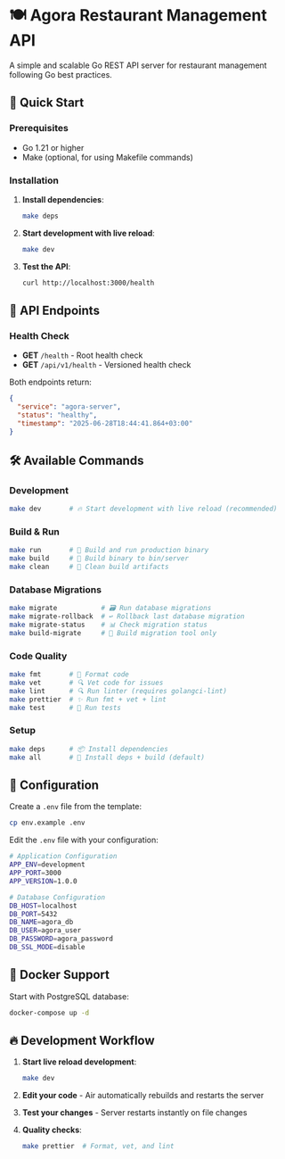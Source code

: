 # 🍽️ Agora Restaurant Management API

A simple and scalable Go REST API server for restaurant management following Go best practices.

## 🚀 Quick Start

### Prerequisites

- Go 1.21 or higher
- Make (optional, for using Makefile commands)

### Installation

1. **Install dependencies**:

   ```bash
   make deps
   ```

2. **Start development with live reload**:

   ```bash
   make dev
   ```

3. **Test the API**:
   ```bash
   curl http://localhost:3000/health
   ```

## 📡 API Endpoints

### Health Check

- **GET** `/health` - Root health check
- **GET** `/api/v1/health` - Versioned health check

Both endpoints return:

```json
{
  "service": "agora-server",
  "status": "healthy",
  "timestamp": "2025-06-28T18:44:41.864+03:00"
}
```

## 🛠️ Available Commands

### Development

```bash
make dev       # 🔥 Start development with live reload (recommended)
```

### Build & Run

```bash
make run       # 🚀 Build and run production binary
make build     # 🔨 Build binary to bin/server
make clean     # 🧹 Clean build artifacts
```

### Database Migrations

```bash
make migrate           # 🗃️ Run database migrations
make migrate-rollback  # ↩️ Rollback last database migration
make migrate-status    # 📊 Check migration status
make build-migrate     # 🔨 Build migration tool only
```

### Code Quality

```bash
make fmt       # 🎨 Format code
make vet       # 🔍 Vet code for issues
make lint      # 🔍 Run linter (requires golangci-lint)
make prettier  # ✨ Run fmt + vet + lint
make test      # 🧪 Run tests
```

### Setup

```bash
make deps      # 📦 Install dependencies
make all       # 🚀 Install deps + build (default)
```

## 🔧 Configuration

Create a `.env` file from the template:

```bash
cp env.example .env
```

Edit the `.env` file with your configuration:

```bash
# Application Configuration
APP_ENV=development
APP_PORT=3000
APP_VERSION=1.0.0

# Database Configuration
DB_HOST=localhost
DB_PORT=5432
DB_NAME=agora_db
DB_USER=agora_user
DB_PASSWORD=agora_password
DB_SSL_MODE=disable
```

## 🐳 Docker Support

Start with PostgreSQL database:

```bash
docker-compose up -d
```

## 🔥 Development Workflow

1. **Start live reload development**:

   ```bash
   make dev
   ```

2. **Edit your code** - Air automatically rebuilds and restarts the server

3. **Test your changes** - Server restarts instantly on file changes

4. **Quality checks**:
   ```bash
   make prettier  # Format, vet, and lint
   ```
